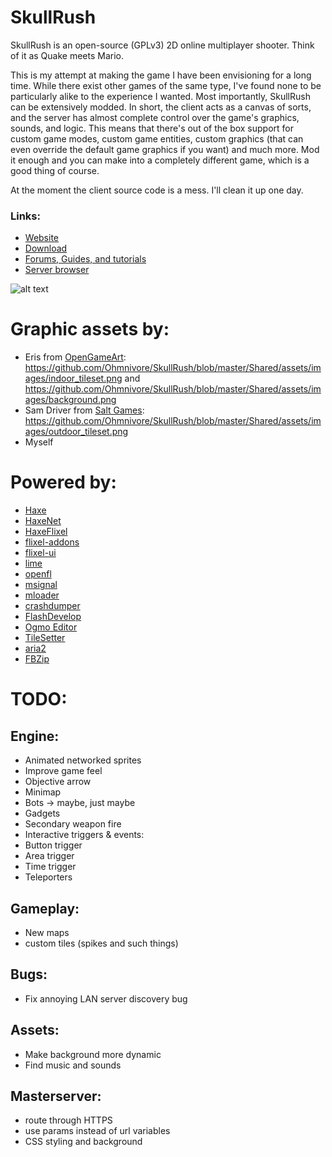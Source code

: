 # SkullRush
SkullRush is an open-source (GPLv3) 2D online multiplayer shooter. Think of it as Quake meets Mario.

This is my attempt at making the game I have been envisioning for a long time. While there exist
other games of the same type, I've found none to be particularly alike to the experience I wanted.
Most importantly, SkullRush can be extensively modded. In short, the client acts as a canvas of sorts, and the server has almost complete control over the game's graphics, sounds, and logic. This means that there's out of the box support for custom game modes, custom game entities, custom graphics (that can even override the default game graphics if you want) and much more. Mod it enough and you can make into a completely different game, which is a good thing of course.

At the moment the client source code is a mess. I'll clean it up one day.

### Links:
* [Website](http://ohmnivore.github.io/)
* [Download](http://skullrush.elementfx.com/smf/index.php?topic=2.0)
* [Forums, Guides, and tutorials](http://skullrush.elementfx.com/smf/index.php)
* [Server browser](http://ms.skullrush.elementfx.com/)

![alt text](https://github.com/Ohmnivore/SkullRush/raw/master/SCREENSHOT.png "")

# Graphic assets by:
* Eris from [OpenGameArt](http://opengameart.org/content/sci-fi-platform-tiles): https://github.com/Ohmnivore/SkullRush/blob/master/Shared/assets/images/indoor_tileset.png and https://github.com/Ohmnivore/SkullRush/blob/master/Shared/assets/images/background.png
* Sam Driver from [Salt Games](http://www.saltgames.com/): https://github.com/Ohmnivore/SkullRush/blob/master/Shared/assets/images/outdoor_tileset.png
* Myself

# Powered by:
* [Haxe](http://haxe.org/)
* [HaxeNet](https://github.com/Ohmnivore/HaxeNet)
* [HaxeFlixel](http://haxeflixel.com/)
* [flixel-addons](https://github.com/HaxeFlixel/flixel-addons)
* [flixel-ui](https://github.com/HaxeFlixel/flixel-ui)
* [lime](https://github.com/openfl/lime)
* [openfl](http://www.openfl.org/)
* [msignal](https://github.com/massiveinteractive/msignal)
* [mloader](https://github.com/massiveinteractive/mloader)
* [crashdumper](https://github.com/larsiusprime/crashdumper)
* [FlashDevelop](http://www.flashdevelop.org/)
* [Ogmo Editor](http://www.ogmoeditor.com/)
* [TileSetter](https://github.com/Ohmnivore/TileSetter)
* [aria2](https://github.com/tatsuhiro-t/aria2)
* [FBZip](http://www.freebyte.com/fbzip/)


# TODO:

## Engine:
* Animated networked sprites
* Improve game feel
* Objective arrow
* Minimap
* Bots -> maybe, just maybe
* Gadgets
* Secondary weapon fire
* Interactive triggers & events:
 * Button trigger
 * Area trigger
 * Time trigger
 * Teleporters


## Gameplay:
* New maps
* custom tiles (spikes and such things)


## Bugs:
* Fix annoying LAN server discovery bug


## Assets:
* Make background more dynamic
* Find music and sounds


## Masterserver:
* route through HTTPS
* use params instead of url variables
* CSS styling and background
